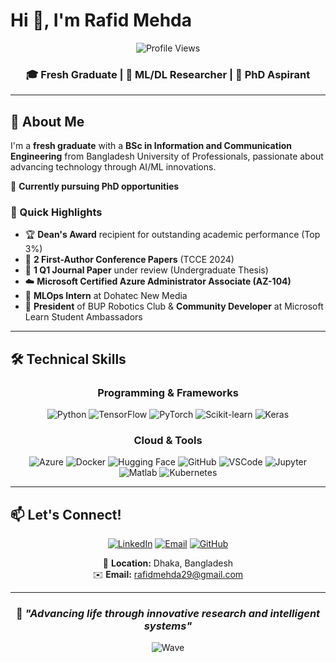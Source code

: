 # Hi 👋, I'm Rafid Mehda

<div align="center">

![Profile Views](https://komarev.com/ghpvc/?username=rafidmehda&label=Profile%20views&color=0e75b6&style=flat)

</div>

<h3 align="center">🎓 Fresh Graduate | 🔬 ML/DL Researcher | 🚀 PhD Aspirant</h3>

<div align="center">


</div>

---

## 🔬 About Me

I'm a **fresh graduate** with a **BSc in Information and Communication Engineering** from Bangladesh University of Professionals, passionate about advancing technology through AI/ML innovations.

🎯 **Currently pursuing PhD opportunities**

### 🌟 Quick Highlights
- 🏆 **Dean's Award** recipient for outstanding academic performance (Top 3%)
- 📄 **2 First-Author Conference Papers** (TCCE 2024)
- 📝 **1 Q1 Journal Paper** under review (Undergraduate Thesis)
- ☁️ **Microsoft Certified Azure Administrator Associate (AZ-104)**
- 🤖 **MLOps Intern** at Dohatec New Media
- 👥 **President** of BUP Robotics Club & **Community Developer** at Microsoft Learn Student Ambassadors

---

## 🛠️ Technical Skills

<div align="center">

### Programming & Frameworks
![Python](https://img.shields.io/badge/-Python-3776AB?style=flat-square&logo=python&logoColor=white)
![TensorFlow](https://img.shields.io/badge/-TensorFlow-FF6F00?style=flat-square&logo=tensorflow&logoColor=white)
![PyTorch](https://img.shields.io/badge/-PyTorch-EE4C2C?style=flat-square&logo=pytorch&logoColor=white)
![Scikit-learn](https://img.shields.io/badge/-Scikit--learn-F7931E?style=flat-square&logo=scikit-learn&logoColor=white)
![Keras](https://img.shields.io/badge/-Keras-D00000?style=flat-square&logo=keras&logoColor=white)


### Cloud & Tools
![Azure](https://img.shields.io/badge/-Azure-0089D6?style=flat-square&logo=microsoftazure&logoColor=white)
![Docker](https://img.shields.io/badge/-Docker-2496ED?style=flat-square&logo=docker&logoColor=white)
![Hugging Face](https://img.shields.io/badge/-Hugging%20Face-FF3B6A?style=flat-square&logo=huggingface&logoColor=white)
![GitHub](https://img.shields.io/badge/-GitHub-181717?style=flat-square&logo=github&logoColor=white)
![VSCode](https://img.shields.io/badge/-VS%20Code-007ACC?style=flat-square&logo=visualstudiocode&logoColor=white)
![Jupyter](https://img.shields.io/badge/-Jupyter-F37626?style=flat-square&logo=jupyter&logoColor=white)
![Matlab](https://img.shields.io/badge/-Matlab-0076A8?style=flat-square&logo=matlab&logoColor=white)
![Kubernetes](https://img.shields.io/badge/-Kubernetes-326CE5?style=flat-square&logo=kubernetes&logoColor=white)


</div>


---

## 📫 Let's Connect!

<div align="center">

[![LinkedIn](https://img.shields.io/badge/-LinkedIn-0077B5?style=for-the-badge&logo=linkedin&logoColor=white)](https://linkedin.com/in/rafidmehda)
[![Email](https://img.shields.io/badge/-Email-D14836?style=for-the-badge&logo=gmail&logoColor=white)](mailto:rafidmehda29@gmail.com)
[![GitHub](https://img.shields.io/badge/-GitHub-181717?style=for-the-badge&logo=github&logoColor=white)](https://github.com/rafidmehda)

📍 **Location:** Dhaka, Bangladesh  
✉️ **Email:** rafidmehda29@gmail.com

</div>

---

<div align="center">

### 💭 *"Advancing life through innovative research and intelligent systems"*

![Wave](https://raw.githubusercontent.com/mayhemantt/mayhemantt/Update/svg/Bottom.svg)

</div>
